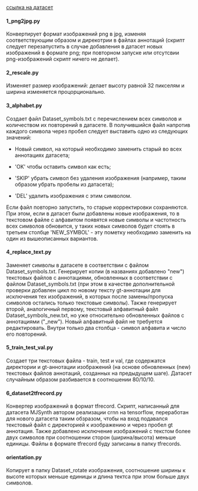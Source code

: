 [ссылка на датасет](https://drive.google.com/file/d/0B0U_CGyGjtSvTk9uakJoVV9SdW8/view)

#### 1_png2jpg.py

Конвертирует формат изображений png в jpg, изменяя соответствующим образом и дирекотрии в файлах аннотаций (скрипт следует перезапустить в случае добавления в датасет новых изображений в формате png; при повторном запуске или отсутсвии png-изображений скрипт ничего не делает).

#### 2_rescale.py

Изменяет размер изображений: делает высоту равной 32 пикселям и ширина изменяется процорционально.

#### 3_alphabet.py

Создает файл Dataset_symbols.txt c перечислением всех символов и количеством их повторений в датасете. В получившийся файл напротив каждого символа через пробел следует выставить одно из следующих значений:

- Новый символ, на который необходимо заменить старый во всех аннотациях датасета;

- 'OK' чтобы оставить символ как есть;

- 'SKIP' убрать символ без удаления изображения (например, таким образом убрать пробелы из датасета);

- 'DEL' удалить изображения с этим символом.

Если файл повторно запустить, то старые корректировки сохраняются. При этом, если в датасет были добавлены новые изображения, то в текстовом файле с алфавитом появятся новые символы и частотность всех символов обновится, у таких новых символов будет стоять в третьем столбце 'NEW_SYMBOL' - эту пометку необходимо заменить на один из вышеописанных вариантов.

#### 4_replace_text.py

Заменяет символы в датасете в соответствии с файлом Dataset_symbols.txt. Генерирует копии (в названиях добавлено "new") текстовых файлов с аннотациями, обновленных в соответствии с файлом Dataset_symbols.txt (при этом в качестве дополнительной проверки добавлен цикл по новому тексту gt-аннотации для исключения тех изображений, в которых после замены/пропуска символов остались только текстовые символы). Также генерирует второй, аналогичный первому, текстовый алфавитный файл Dataset_symbols_new.txt, но уже относительно обновленных файлов с аннотациями ("_new"). Новый алфавитный файл не требуется редактировать. Внутри только два столбца - символ алфавита и число его повторений.

#### 5_train_test_val.py

Создает три текстовых файла - train, test и val, где содержатся директории и gt-аннотации изображений (на основе обновленных (new) текстовых файлов аннотаций, созданных на предыдущем шаге). Датасет случайным образом разбивается в соотношении 80/10/10.

#### 6_dataset2tfrecord.py

Конвертер изображений в формат tfrecord. Скрипт, написанный для датасета MJSynth автором реализации crnn на tensorflow, переработан для нового датасета таким обзразом, чтобы на вход подавался текстовый файл с директорией к изображению и через пробел gt аннотация. Также добавлено исключение изображений с текстом более двух символов при соотношении сторон (ширина/высота) меньше единицы. Файлы в формате tfrecord буду записаны в папку tfrecords.

#### orientation.py

Копирует в папку Dataset_rotate изображения, соотношение ширины к высоте которых меньше единицы и длина тектса при этом больше двух символов.